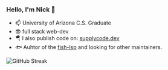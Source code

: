 ### Hello, I'm Nick 👋
-  📫 University of Arizona C.S. Graduate 
-  😎 full stack web-dev
-  🪂 I also publish code on: [supplycode.dev](https://www.supplycode.dev)
-  🐟 Auhtor of the [fish-lsp](https://github.com/ndonfris/fish-lsp) and looking for other maintainers. 
  
<img align="center" src="https://streak-stats.demolab.com?user=ndonfris&theme=transparent&exclude_days=Sun%2CSat" alt="GitHub Streak" />  






<!--
**ndonfris/ndonfris** is a ✨ _special_ ✨ repository because its `README.md` (this file) appears on your GitHub profile.

Here are some ideas to get you started:

- 🔭 I’m currently working on ...
- 🌱 I’m currently learning ...
- 👯 I’m looking to collaborate on ...
- 🤔 I’m looking for help with ...
- 💬 Ask me about ...
- 📫 How to reach me: ...
- 😄 Pronouns: ...
- ⚡ Fun fact: ...
-->
